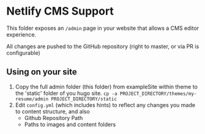# Netlify CMS Support

This folder exposes an `/admin` page in your website that allows a CMS editor experience.

All changes are pushed to the GitHub repository (right to master, or via PR is configurable)

## Using on your site

1. Copy the full admin folder (this folder) from exampleSite within theme to the 'static' folder of you hugo site.
   `cp -a PROJECT_DIRECTORY/themes/my-resume/admin PROJECT_DIRECTORY/static`
2. Edit `config.yml` (which includes hints) to reflect any changes you made to content structure, and also
   - Github Repository Path
   - Paths to images and content folders
